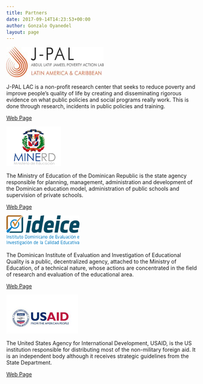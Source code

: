 ```yaml
---
title: Partners
date: 2017-09-14T14:23:53+00:00
author: Gonzalo Oyanedel
layout: page
---
```

<img class="alignnone wp-image-236" src="/wp-content/uploads/2017/09/24685266591_cdb72f7120-300x89.jpg" alt="" width="257" height="80" />

J-PAL LAC is a non-profit research center that seeks to reduce poverty and improve people&#8217;s quality of life by creating and disseminating rigorous evidence on what public policies and social programs really work. This is done through research, incidents in public policies and training.

[Web Page](https://www.povertyactionlab.org/lac)

<img class="alignnone wp-image-237" src="/wp-content/uploads/2017/09/download.png" alt="" width="144" height="104" /> 

The Ministry of Education of the Dominican Republic is the state agency responsible for planning, management, administration and development of the Dominican education model, administration of public schools and supervision of private schools.

[Web Page](http://ministeriodeeducacion.gob.do/)

<img class="alignnone wp-image-238" src="/wp-content/uploads/2017/09/ideice-logo.png" alt="" width="193" height="79" /> 

The Dominican Institute of Evaluation and Investigation of Educational Quality is a public, decentralized agency, attached to the Ministry of Education, of a technical nature, whose actions are concentrated in the field of research and evaluation of the educational area.

[Web Page](http://www.ideice.gob.do/index.php)

<img class="alignnone wp-image-239" src="/wp-content/uploads/2017/09/usaid-logo-web-300x158.jpg" alt="" width="189" height="102" /> 

The United States Agency for International Development, USAID, is the US institution responsible for distributing most of the non-military foreign aid. It is an independent body although it receives strategic guidelines from the State Department.

[Web Page](https://www.usaid.gov/)